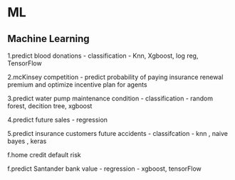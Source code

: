 # ML
## Machine Learning

1.predict blood donations - classification -  Knn, Xgboost, log reg, TensorFlow

2.mcKinsey competition - predict probability of paying insurance renewal premium and optimize incentive plan for agents 

3.predict water pump maintenance condition - classification - random forest, decition tree, xgboost

4.predict future sales - regression

5.predict insurance customers future accidents - classifcation - knn , naive bayes , keras 



f.home credit default risk

f.predict Santander bank value - regression - xgboost, tensorFlow
